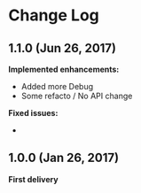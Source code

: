 # Change Log

## 1.1.0 (Jun 26, 2017)

**Implemented enhancements:**

- Added more Debug
- Some refacto / No API change

**Fixed issues:**

-

## 1.0.0 (Jan 26, 2017)

**First delivery**

